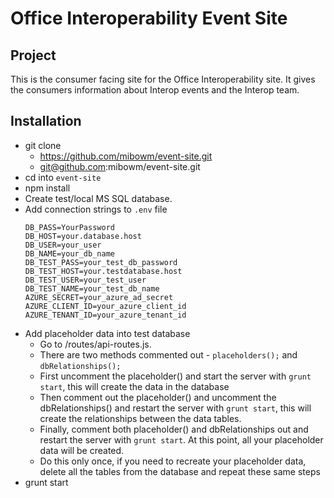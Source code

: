 # Office Interoperability Event Site

## Project
This is the consumer facing site for the Office Interoperability site.
It gives the consumers information about Interop events and the Interop team.  

## Installation
* git clone 
  * https://github.com/mibowm/event-site.git
  * git@github.com:mibowm/event-site.git
* cd into `event-site`
* npm install
* Create test/local MS SQL database.
* Add connection strings to `.env` file
  ```
  DB_PASS=YourPassword
  DB_HOST=your.database.host
  DB_USER=your_user
  DB_NAME=your_db_name
  DB_TEST_PASS=your_test_db_password
  DB_TEST_HOST=your.testdatabase.host
  DB_TEST_USER=your_test_user
  DB_TEST_NAME=your_test_db_name
  AZURE_SECRET=your_azure_ad_secret
  AZURE_CLIENT_ID=your_azure_client_id
  AZURE_TENANT_ID=your_azure_tenant_id
  ```
* Add placeholder data into test database
  * Go to /routes/api-routes.js.
  * There are two methods commented out - ``placeholders();`` and ``dbRelationships();``
  * First uncomment the placeholder() and start the server with ``grunt start``, this will 
    create the data in the database
  * Then comment out the placeholder() and uncomment the dbRelationships() and restart the server with ``grunt start``, 
    this will create the relationships between the data tables.
  * Finally, comment both placeholder() and dbRelationships out and restart the
    server with ``grunt start``. At this point, all your placeholder data will be created. 
  * Do this only once, if you need to recreate your placeholder data, 
    delete all the tables from the database and repeat these same steps
* grunt start